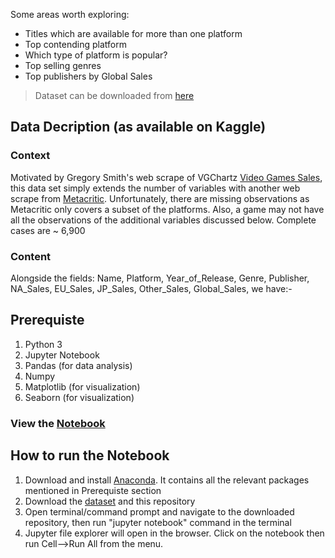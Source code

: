 
Some areas worth exploring:
* Titles which are available for more than one platform
* Top contending platform
* Which type of platform is popular?
* Top selling genres
* Top publishers by Global Sales


> Dataset can be downloaded from  [here](https://www.kaggle.com/rush4ratio/video-game-sales-with-ratings)

## Data Decription (as available on Kaggle)
### Context
Motivated by Gregory Smith's web scrape of VGChartz [Video Games Sales](https://www.kaggle.com/gregorut/datasets), this data set simply extends the number of variables with another web scrape from [Metacritic](http://www.metacritic.com/browse/games/release-date/available). Unfortunately, there are missing observations as Metacritic only covers a subset of the platforms. Also, a game may not have all the observations of the additional variables discussed below. Complete cases are ~ 6,900
### Content
Alongside the fields: Name, Platform, Year_of_Release, Genre, Publisher, NA_Sales, EU_Sales, JP_Sales, Other_Sales, Global_Sales, we have:-


## Prerequiste
1. Python 3
2. Jupyter Notebook
3. Pandas (for data analysis)
4. Numpy
5. Matplotlib (for visualization)
6. Seaborn (for visualization)


### View the [Notebook](videogamesales.ipynb)

## How to run the Notebook
1. Download and install [Anaconda](https://anaconda.org). It contains all the relevant packages mentioned in Prerequiste section
2. Download the [dataset](https://www.kaggle.com/rush4ratio/video-game-sales-with-ratings) and this repository
3. Open terminal/command prompt and navigate to the downloaded repository, then run "jupyter notebook" command in the terminal
4. Jupyter file explorer will open in the browser. Click on the notebook then run Cell-->Run All from the menu.


